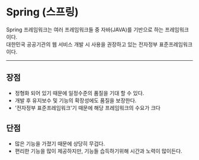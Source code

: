 # Spring (스프링)
Spring 프레임워크는 여러 프레임워크들 중 자바(JAVA)를 기반으로 하는 프레임워크 이다.  
대한민국 공공기관의 웹 서비스 개발 시 사용을 권장하고 있는 전자정부 표준프레임워크 이다.

---
## 장점
- 정형화 되어 있기 때문에 일정수준의 품질을 기대 할 수 있다.
- 개발 후 유지보수 및 기능의 확장성에도 품질을 보장한다.
- '전자정부 표준프레임워크'기 때문에 해당 프레임워크의 수요가 크다

## 단점
- 많은 기능을 가졌기 때문에 상당히 무겁다.
- 편리한 기능을 많이 제공하지만, 기능들 습득하기위해 시간과 노력이 많이든다.